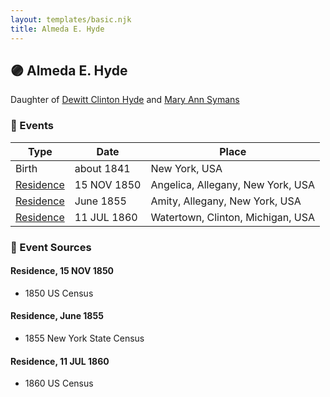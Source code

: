 ```yaml
---
layout: templates/basic.njk
title: Almeda E. Hyde
---
```

## 🟣 Almeda E. Hyde

Daughter of [Dewitt Clinton Hyde](/people/4/47530864) and [Mary Ann Symans](/people/4/4704808)

### 📆 Events

Type | Date | Place
------ | ------ | ------
Birth | about 1841 | New York, USA
[Residence](#event-event-0) | 15 NOV 1850 | Angelica, Allegany, New York, USA
[Residence](#event-event-1) | June 1855 | Amity, Allegany, New York, USA
[Residence](#event-event-2) | 11 JUL 1860 | Watertown, Clinton, Michigan, USA

### 📰 Event Sources

#### <a id="event-event-0"></a> Residence, 15 NOV 1850
* 1850 US Census

#### <a id="event-event-1"></a> Residence, June 1855
* 1855 New York State Census

#### <a id="event-event-2"></a> Residence, 11 JUL 1860
* 1860 US Census
